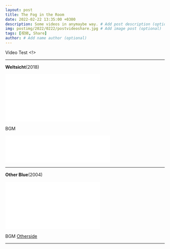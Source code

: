 ```yaml
---
layout: post
title: The Fog in the Room
date: 2022-02-22 13:35:00 +0300
description: Some videos in anymaybe way. # Add post description (optional)
img: postimg/2022/0222/postvideoshare.jpg # Add image post (optional)
tags: [视频, Share]
author: # Add name author (optional)
---
```


Video Test <!>

***

**Weltsicht**(2018)

<p class="video"><iframe src="//amvnews.ru/index.php?go=Files&file=embed&id=9851" frameborder="0" allowfullscreen></iframe></p>

BGM
<iframe frameborder="no" border="0" marginwidth="0" marginheight="0" width=330 height=86 src="//music.163.com/outchain/player?type=2&id=34528909&auto=0&height=66"></iframe>

***

**Other Blue**(2004)

<p style="text-align: center;"><p class="video"><iframe src="//amvnews.ru/index.php?go=Files&file=embed&id=5452" frameborder="0" allowfullscreen></iframe></p></p>

BGM [ Otherside ](https://music.163.com/#/song?id=1869708)
  


***